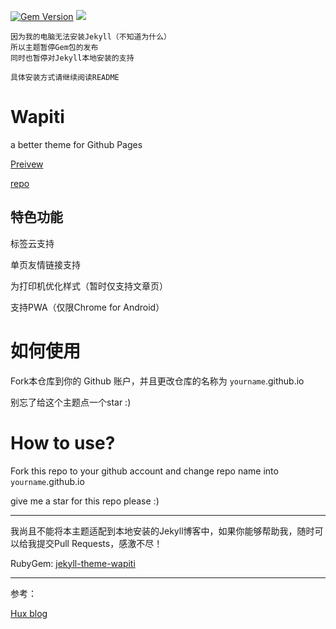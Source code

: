 [![Gem Version](https://badge.fury.io/rb/jekyll-theme-wapiti.svg)](https://badge.fury.io/rb/jekyll-theme-wapiti)
![](https://img.shields.io/badge/QQ%20Group-518839460-orange.svg)

```
因为我的电脑无法安装Jekyll（不知道为什么）
所以主题暂停Gem包的发布
同时也暂停对Jekyll本地安装的支持

具体安装方式请继续阅读README
```
# Wapiti

a better theme for Github Pages

[Preivew](https://aiokr.github.io)

[repo](https://github.com/aiokr/jekyll-theme-wapiti)

## 特色功能

标签云支持

单页友情链接支持

为打印机优化样式（暂时仅支持文章页）

支持PWA（仅限Chrome for Android）

# 如何使用

Fork本仓库到你的 Github 账户，并且更改仓库的名称为  ```yourname```.github.io

别忘了给这个主题点一个star :)

# How to use?

Fork this repo to your github account and change repo name into ```yourname```.github.io

give me a star for this repo please :)

---
我尚且不能将本主题适配到本地安装的Jekyll博客中，如果你能够帮助我，随时可以给我提交Pull Requests，感激不尽！


RubyGem: [jekyll-theme-wapiti](https://rubygems.org/gems/jekyll-theme-wapiti)

---
参考：

[Hux blog](https://github.com/Huxpro/huxpro.github.io)

